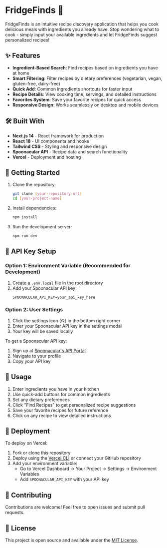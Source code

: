 # FridgeFinds 🥗

FridgeFinds is an intuitive recipe discovery application that helps you cook delicious meals with ingredients you already have. Stop wondering what to cook - simply input your available ingredients and let FridgeFinds suggest personalized recipes!

## ✨ Features

- **Ingredient-Based Search**: Find recipes based on ingredients you have at home
- **Smart Filtering**: Filter recipes by dietary preferences (vegetarian, vegan, gluten-free, dairy-free)
- **Quick Add**: Common ingredients shortcuts for faster input
- **Recipe Details**: View cooking time, servings, and detailed instructions
- **Favorites System**: Save your favorite recipes for quick access
- **Responsive Design**: Works seamlessly on desktop and mobile devices

## 🛠️ Built With

- **Next.js 14** - React framework for production
- **React 18** - UI components and hooks
- **Tailwind CSS** - Styling and responsive design
- **Spoonacular API** - Recipe data and search functionality
- **Vercel** - Deployment and hosting

## 🚀 Getting Started

1. Clone the repository:
   ```bash
   git clone [your-repository-url]
   cd [your-project-name]
   ```

2. Install dependencies:
   ```bash
   npm install
   ```

3. Run the development server:
   ```bash
   npm run dev
   ```

## 🔑 API Key Setup

### Option 1: Environment Variable (Recommended for Development)
1. Create a `.env.local` file in the root directory
2. Add your Spoonacular API key:
   ```
   SPOONACULAR_API_KEY=your_api_key_here
   ```

### Option 2: User Settings
1. Click the settings icon (⚙️) in the bottom right corner
2. Enter your Spoonacular API key in the settings modal
3. Your key will be saved locally

To get a Spoonacular API key:
1. Sign up at [Spoonacular's API Portal](https://spoonacular.com/food-api)
2. Navigate to your profile
3. Copy your API key

## 📱 Usage

1. Enter ingredients you have in your kitchen
2. Use quick-add buttons for common ingredients
3. Set any dietary preferences
4. Click "Find Recipes" to get personalized recipe suggestions
5. Save your favorite recipes for future reference
6. Click on any recipe to view detailed instructions

## 🔧 Deployment

To deploy on Vercel:
1. Fork or clone this repository
2. Deploy using the [Vercel CLI](https://vercel.com/cli) or connect your GitHub repository
3. Add your environment variable:
   - Go to Vercel Dashboard → Your Project → Settings → Environment Variables
   - Add `SPOONACULAR_API_KEY` with your API key

## 🤝 Contributing

Contributions are welcome! Feel free to open issues and submit pull requests.

## 📝 License

This project is open source and available under the [MIT License](LICENSE).